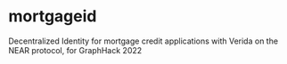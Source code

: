 # mortgageid
Decentralized Identity for mortgage credit applications with Verida on the NEAR protocol, for GraphHack 2022
